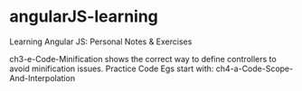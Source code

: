 # angularJS-learning
Learning Angular JS: Personal Notes &amp; Exercises


ch3-e-Code-Minification shows the correct way to define controllers to avoid minification issues.
Practice Code Egs start with: ch4-a-Code-Scope-And-Interpolation
